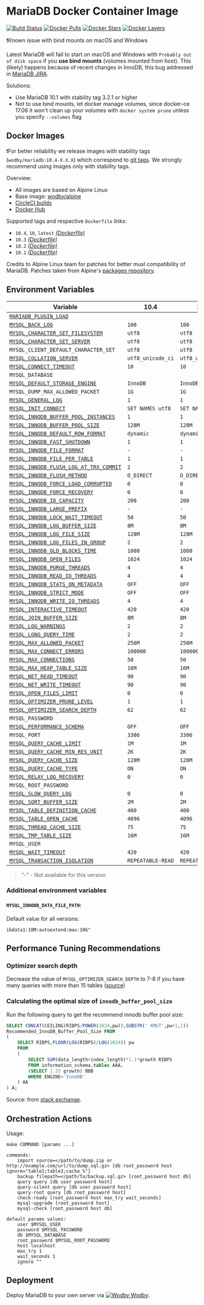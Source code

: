 # MariaDB Docker Container Image

[![Build Status](https://circleci.com/gh/wodby/mariadb/tree/master.svg?style=shield&circle-token=cc886e09fd6fd0458c7d0e4563ab90d072ccd0bc)](https://circleci.com/gh/wodby/mariadb)
[![Docker Pulls](https://img.shields.io/docker/pulls/wodby/mariadb.svg)](https://hub.docker.com/r/wodby/mariadb)
[![Docker Stars](https://img.shields.io/docker/stars/wodby/mariadb.svg)](https://hub.docker.com/r/wodby/mariadb)
[![Docker Layers](https://images.microbadger.com/badges/image/wodby/mariadb.svg)](https://microbadger.com/images/wodby/mariadb)

❗Known issue with bind mounts on macOS and Windows

Latest MariaDB will fail to start on macOS and Windows with `Probably out of disk space` if you **use bind mounts** (volumes mounted from host). This (likely) happens because of recent changes in InnoDB, this bug addressed in [MariaDB JIRA](https://jira.mariadb.org/browse/MDEV-16015). 

Solutions:

* Use MariaDB 10.1 with stability tag 3.2.1 or higher
* Not to use bind mounts, let docker manage volumes, since docker-ce 17.06 it won't clean up your volumes with `docker system prune` unless you specify `--volumes` flag

## Docker Images

❗For better reliability we release images with stability tags (`wodby/mariadb:10.4-X.X.X`) which correspond to [git tags](https://github.com/wodby/mariadb/releases). We strongly recommend using images only with stability tags. 

Overview:

* All images are based on Alpine Linux
* Base image: [wodby/alpine](https://github.com/wodby/alpine)
* [CircleCI builds](https://circleci.com/gh/wodby/mariadb) 
* [Docker Hub](https://hub.docker.com/r/wodby/mariadb)

Supported tags and respective `Dockerfile` links:

* `10.4`, `10`, `latest` [_(Dockerfile)_](https://github.com/wodby/mariadb/tree/master/10/Dockerfile)
* `10.3` [_(Dockerfile)_](https://github.com/wodby/mariadb/tree/master/10/Dockerfile)
* `10.2` [_(Dockerfile)_](https://github.com/wodby/mariadb/tree/master/10/Dockerfile)
* `10.1` [_(Dockerfile)_](https://github.com/wodby/mariadb/tree/master/10/Dockerfile)

Credits to Alpine Linux team for patches for better musl compatibility of MariaDB. Patches taken from Alpine's [packages repository](https://pkgs.alpinelinux.org/packages). 

## Environment Variables

| Variable                                 | 10.4              | 10.3              | 10.2              | 10.1              |
| ---------------------------------------- | ----------------  | ----------------  | ----------------- | ---------------   |
| [`MARIADB_PLUGIN_LOAD`]                  |                   |                   |                   |                   |
| [`MYSQL_BACK_LOG`]                       | `100`             | `100`             | `100`             | `100`             |
| [`MYSQL_CHARACTER_SET_FILESYSTEM`]       | `utf8`            | `utf8`            | `utf8`            | `utf8`            |
| [`MYSQL_CHARACTER_SET_SERVER`]           | `utf8`            | `utf8`            | `utf8`            | `utf8`            |
| `MYSQL_CLIENT_DEFAULT_CHARACTER_SET`     | `utf8`            | `utf8`            | `utf8`            | `utf8`            |
| [`MYSQL_COLLATION_SERVER`]               | `utf8_unicode_ci` | `utf8_unicode_ci` | `utf8_unicode_ci` | `utf8_unicode_ci` |
| [`MYSQL_CONNECT_TIMEOUT`]                | `10`              | `10`              | `10`              | `10`              |
| `MYSQL_DATABASE`                         |                   |                   |                   |                   |
| [`MYSQL_DEFAULT_STORAGE_ENGINE`]         | `InnoDB`          | `InnoDB`          | `InnoDB`          | `InnoDB`          |
| `MYSQL_DUMP_MAX_ALLOWED_PACKET`          | `1G`              | `1G`              | `1G`              | `1G`              |
| [`MYSQL_GENERAL_LOG`]                    | `1`               | `1`               | `1`               | `1`               |
| [`MYSQL_INIT_CONNECT`]                   | `SET NAMES utf8`  | `SET NAMES utf8`  | `SET NAMES utf8`  | `SET NAMES utf8`  |
| [`MYSQL_INNODB_BUFFER_POOL_INSTANCES`]   | `1`               | `1`               | `1`               | `1`               |
| [`MYSQL_INNODB_BUFFER_POOL_SIZE`]        | `128M`            | `128M`            | `128M`            | `128M`            |
| [`MYSQL_INNODB_DEFAULT_ROW_FORMAT`]      | `dynamic`         | `dynamic`         | `dynamic`         | `dynamic`         |
| [`MYSQL_INNODB_FAST_SHUTDOWN`]           | `1`               | `1`               | `1`               | `1`               |
| [`MYSQL_INNODB_FILE_FORMAT`]             | `-`               | `-`               | `-`               | `barracuda`       |
| [`MYSQL_INNODB_FILE_PER_TABLE`]          | `1`               | `1`               | `1`               | `1`               |
| [`MYSQL_INNODB_FLUSH_LOG_AT_TRX_COMMIT`] | `2`               | `2`               | `2`               | `2`               |
| [`MYSQL_INNODB_FLUSH_METHOD`]            | `O_DIRECT`        | `O_DIRECT`        | `O_DIRECT`        | `O_DIRECT`        |
| [`MYSQL_INNODB_FORCE_LOAD_CORRUPTED`]    | `0`               | `0`               | `0`               | `0`               |
| [`MYSQL_INNODB_FORCE_RECOVERY`]          | `0`               | `0`               | `0`               | `0`               |
| [`MYSQL_INNODB_IO_CAPACITY`]             | `200`             | `200`             | `200`             | `200`             |
| [`MYSQL_INNODB_LARGE_PREFIX`]            | `-`               | `-`               | `-`               | `1`               |
| [`MYSQL_INNODB_LOCK_WAIT_TIMEOUT`]       | `50`              | `50`              | `50`              | `50`              |
| [`MYSQL_INNODB_LOG_BUFFER_SIZE`]         | `8M`              | `8M`              | `8M`              | `8M`              |
| [`MYSQL_INNODB_LOG_FILE_SIZE`]           | `128M`            | `128M`            | `128M`            | `128M`            |
| [`MYSQL_INNODB_LOG_FILES_IN_GROUP`]      | `2`               | `2`               | `2`               | `2`               |
| [`MYSQL_INNODB_OLD_BLOCKS_TIME`]         | `1000`            | `1000`            | `1000`            | `1000`            |
| [`MYSQL_INNODB_OPEN_FILES`]              | `1024`            | `1024`            | `1024`            | `1024`            |
| [`MYSQL_INNODB_PURGE_THREADS`]           | `4`               | `4`               | `4`               | `1`               |
| [`MYSQL_INNODB_READ_IO_THREADS`]         | `4`               | `4`               | `4`               | `4`               |
| [`MYSQL_INNODB_STATS_ON_METADATA`]       | `OFF`             | `OFF`             | `OFF`             | `OFF`             |
| [`MYSQL_INNODB_STRICT_MODE`]             | `OFF`             | `OFF`             | `OFF`             | `OFF`             |
| [`MYSQL_INNODB_WRITE_IO_THREADS`]        | `4`               | `4`               | `4`               | `4`               |
| [`MYSQL_INTERACTIVE_TIMEOUT`]            | `420`             | `420`             | `420`             | `420`             |
| [`MYSQL_JOIN_BUFFER_SIZE`]               | `8M`              | `8M`              | `8M`              | `8M`              |
| [`MYSQL_LOG_WARNINGS`]                   | `2`               | `2`               | `2`               | `2`               |
| [`MYSQL_LONG_QUERY_TIME`]                | `2`               | `2`               | `2`               | `2`               |
| [`MYSQL_MAX_ALLOWED_PACKET`]             | `256M`            | `256M`            | `256M`            | `256M`            |
| [`MYSQL_MAX_CONNECT_ERRORS`]             | `100000`          | `100000`          | `100000`          | `100000`          |
| [`MYSQL_MAX_CONNECTIONS`]                | `50`              | `50`              | `50`              | `50`              |
| [`MYSQL_MAX_HEAP_TABLE_SIZE`]            | `16M`             | `16M`             | `16M`             | `16M`             |
| [`MYSQL_NET_READ_TIMEOUT`]               | `90`              | `90`              | `90`              | `90`              |
| [`MYSQL_NET_WRITE_TIMEOUT`]              | `90`              | `90`              | `90`              | `90`              |
| [`MYSQL_OPEN_FILES_LIMIT`]               | `0`               | `0`               | `0`               | `0`               |
| [`MYSQL_OPTIMIZER_PRUNE_LEVEL`]          | `1`               | `1`               | `1`               | `1`               |
| [`MYSQL_OPTIMIZER_SEARCH_DEPTH`]         | `62`              | `62`              | `62`              | `62`              |
| `MYSQL_PASSWORD`                         |                   |                   |                   |                   |
| [`MYSQL_PERFORMANCE_SCHEMA`]             | `OFF`             | `OFF`             | `OFF`             | `OFF`             |
| `MYSQL_PORT`                             | `3306`            | `3306`            | `3306`            | `3306`            |
| [`MYSQL_QUERY_CACHE_LIMIT`]              | `1M`              | `1M`              | `1M`              | `1M`              |
| [`MYSQL_QUERY_CACHE_MIN_RES_UNIT`]       | `2K`              | `2K`              | `2K`              | `2K`              |
| [`MYSQL_QUERY_CACHE_SIZE`]               | `128M`            | `128M`            | `128M`            | `128M`            |
| [`MYSQL_QUERY_CACHE_TYPE`]               | `ON`              | `ON`              | `ON`              | `ON`              |
| [`MYSQL_RELAY_LOG_RECOVERY`]             | `0`               | `0`               | `0`               | `0`               |
| `MYSQL_ROOT_PASSWORD`                    |                   |                   |                   |                   |
| [`MYSQL_SLOW_QUERY_LOG`]                 | `0`               | `0`               | `0`               | `0`               |
| [`MYSQL_SORT_BUFFER_SIZE`]               | `2M`              | `2M`              | `2M`              | `2M`              |
| [`MYSQL_TABLE_DEFINITION_CACHE`]         | `400`             | `400`             | `400`             | `400`             |
| [`MYSQL_TABLE_OPEN_CACHE`]               | `4096`            | `4096`            | `4096`            | `4096`            |
| [`MYSQL_THREAD_CACHE_SIZE`]              | `75`              | `75`              | `75`              | `75`              |
| [`MYSQL_TMP_TABLE_SIZE`]                 | `16M`             | `16M`             | `16M`             | `16M`             |
| `MYSQL_USER`                             |                   |                   |                   |                   |
| [`MYSQL_WAIT_TIMEOUT`]                   | `420`             | `420`             | `420`             | `420`             |
| [`MYSQL_TRANSACTION_ISOLATION`]          | `REPEATABLE-READ` | `REPEATABLE-READ` | `REPEATABLE-READ` | `REPEATABLE-READ` |
> "-" - Not available for this version

### Additional environment variables

#### ```MYSQL_INNODB_DATA_FILE_PATH```:

Default value for all versions:

```
ibdata1:10M:autoextend:max:10G"
```

## Performance Tuning Recommendations

### Optimizer search depth

Decrease the value of `MYSQL_OPTIMIZER_SEARCH_DEPTH` to 7-8 if you have many queries with more than 15 tables ([source](https://mariadb.com/resources/blog/setting-optimizer-search-depth-mysql))

### Calculating the optimal size of `innodb_buffer_pool_size`

Run the following query to get the recommend innodb buffer pool size:

```sql
SELECT CONCAT(CEILING(RIBPS/POWER(1024,pw)),SUBSTR(' KMGT',pw+1,1))
Recommended_InnoDB_Buffer_Pool_Size FROM
(
    SELECT RIBPS,FLOOR(LOG(RIBPS)/LOG(1024)) pw
    FROM
    (
        SELECT SUM(data_length+index_length)*1.1*growth RIBPS
        FROM information_schema.tables AAA,
        (SELECT 1.25 growth) BBB
        WHERE ENGINE='InnoDB'
    ) AA
) A;
```

Source: from [stack exchange](https://dba.stackexchange.com/a/27472/134547).

## Orchestration Actions

Usage:
```
make COMMAND [params ...]
 
commands:
    import source=</path/to/dump.zip or http://example.com/url/to/dump.sql.gz> [db root_password host ignore="table1;table2;cache_%"] 
    backup filepath=</path/to/backup.sql.gz> [root_password host db] 
    query query [db user password host] 
    query-silent query [db user password host] 
    query-root query [db root_password host]
    check-ready [root_password host max_try wait_seconds]  
    mysql-upgrade [root_password host]  
    mysql-check [root_password host db]  
    
default params values:
    user $MYSQL_USER
    password $MYSQL_PASSWORD
    db $MYSQL_DATABASE
    root_password $MYSQL_ROOT_PASSWORD
    host localhost
    max_try 1
    wait_seconds 1
    ignore ""
```

## Deployment

Deploy MariaDB to your own server via [![Wodby](https://www.google.com/s2/favicons?domain=wodby.com) Wodby](https://wodby.com/stacks/mariadb).


[`MARIADB_PLUGIN_LOAD`]: https://mariadb.com/kb/en/library/plugin-overview/#installing-a-plugin-with-plugin-load
[`MYSQL_BACK_LOG`]: https://mariadb.com/kb/en/library/server-system-variables#back_log
[`MYSQL_CHARACTER_SET_FILESYSTEM`]: https://mariadb.com/kb/en/library/server-system-variables#character_set_filesystem 
[`MYSQL_CHARACTER_SET_SERVER`]: https://mariadb.com/kb/en/library/server-system-variables#character_set_server 
[`MYSQL_COLLATION_SERVER`]: https://mariadb.com/kb/en/library/server-system-variables#collation_server
[`MYSQL_CONNECT_TIMEOUT`]: https://mariadb.com/kb/en/library/server-system-variables/#connect_timeout
[`MYSQL_DEFAULT_STORAGE_ENGINE`]: https://mariadb.com/kb/en/library/server-system-variables#default_storage_engine
[`MYSQL_GENERAL_LOG`]: https://mariadb.com/kb/en/library/server-system-variables#general_log
[`MYSQL_INIT_CONNECT`]: https://mariadb.com/kb/en/library/server-system-variables#init_connect
[`MYSQL_INNODB_BUFFER_POOL_INSTANCES`]: https://mariadb.com/kb/en/library/xtradbinnodb-server-system-variables#innodb_buffer_pool_instances
[`MYSQL_INNODB_BUFFER_POOL_SIZE`]: https://mariadb.com/kb/en/library/xtradbinnodb-server-system-variables#innodb_buffer_pool_size
[`MYSQL_INNODB_DATA_FILE_PATH`]: https://mariadb.com/kb/en/library/xtradbinnodb-server-system-variables#innodb_data_file_path
[`MYSQL_INNODB_DEFAULT_ROW_FORMAT`]: https://mariadb.com/kb/en/library/xtradbinnodb-server-system-variables/#innodb_default_row_format
[`MYSQL_INNODB_FAST_SHUTDOWN`]: https://mariadb.com/kb/en/library/xtradbinnodb-server-system-variables#innodb_fast_shutdown
[`MYSQL_INNODB_FILE_FORMAT`]: https://mariadb.com/kb/en/library/xtradbinnodb-server-system-variables#innodb_file_format
[`MYSQL_INNODB_FILE_PER_TABLE`]: https://mariadb.com/kb/en/library/xtradbinnodb-server-system-variables#innodb_file_per_table
[`MYSQL_INNODB_FLUSH_LOG_AT_TRX_COMMIT`]: https://mariadb.com/kb/en/library/xtradbinnodb-server-system-variables#innodb_flush_log_at_trx_commit
[`MYSQL_INNODB_FLUSH_METHOD`]: https://mariadb.com/kb/en/library/xtradbinnodb-server-system-variables#innodb_flush_method
[`MYSQL_INNODB_FORCE_LOAD_CORRUPTED`]: https://mariadb.com/kb/en/library/xtradbinnodb-server-system-variables#innodb_force_load_corrupted
[`MYSQL_INNODB_FORCE_RECOVERY`]: https://mariadb.com/kb/en/library/innodb-system-variables/#innodb_force_recovery
[`MYSQL_INNODB_IO_CAPACITY`]: https://mariadb.com/kb/en/library/xtradbinnodb-server-system-variables#innodb_io_capacity
[`MYSQL_INNODB_LARGE_PREFIX`]: https://mariadb.com/kb/en/library/xtradbinnodb-server-system-variables#innodb_large_prefix
[`MYSQL_INNODB_LOCK_WAIT_TIMEOUT`]: https://mariadb.com/kb/en/library/xtradbinnodb-server-system-variables#innodb_lock_wait_timeout
[`MYSQL_INNODB_LOG_BUFFER_SIZE`]: https://mariadb.com/kb/en/library/xtradbinnodb-server-system-variables#innodb_log_buffer_size
[`MYSQL_INNODB_LOG_FILE_SIZE`]: https://mariadb.com/kb/en/library/xtradbinnodb-server-system-variables#innodb_log_file_size
[`MYSQL_INNODB_LOG_FILES_IN_GROUP`]: https://mariadb.com/kb/en/library/xtradbinnodb-server-system-variables#innodb_log_files_in_group
[`MYSQL_INNODB_OLD_BLOCKS_TIME`]: https://mariadb.com/kb/en/library/xtradbinnodb-server-system-variables#innodb_old_blocks_time
[`MYSQL_INNODB_OPEN_FILES`]: https://mariadb.com/kb/en/library/xtradbinnodb-server-system-variables#innodb_open_files
[`MYSQL_INNODB_PURGE_THREADS`]: https://mariadb.com/kb/en/library/innodb-system-variables/#innodb_purge_threads
[`MYSQL_INNODB_READ_IO_THREADS`]: https://mariadb.com/kb/en/library/xtradbinnodb-server-system-variables#innodb_read_io_threads
[`MYSQL_INNODB_STATS_ON_METADATA`]: https://mariadb.com/kb/en/library/xtradbinnodb-server-system-variables#innodb_stats_on_metadata
[`MYSQL_INNODB_STRICT_MODE`]: https://mariadb.com/kb/en/library/xtradbinnodb-server-system-variables#innodb_strict_mode
[`MYSQL_INNODB_WRITE_IO_THREADS`]: https://mariadb.com/kb/en/library/xtradbinnodb-server-system-variables#innodb_write_io_threads
[`MYSQL_INTERACTIVE_TIMEOUT`]: https://mariadb.com/kb/en/library/server-system-variables#interactive_timeout
[`MYSQL_JOIN_BUFFER_SIZE`]: https://mariadb.com/kb/en/library/server-system-variables#join_buffer_size
[`MYSQL_LOG_WARNINGS`]: https://mariadb.com/kb/en/library/server-system-variables/#log_warnings
[`MYSQL_LONG_QUERY_TIME`]: https://mariadb.com/kb/en/library/server-system-variables#long_query_time
[`MYSQL_MAX_ALLOWED_PACKET`]: https://mariadb.com/kb/en/library/server-system-variables#max_allowed_packet
[`MYSQL_MAX_CONNECT_ERRORS`]: https://mariadb.com/kb/en/library/server-system-variables#max_connect_errors
[`MYSQL_MAX_CONNECTIONS`]: https://mariadb.com/kb/en/library/server-system-variables#max_connections
[`MYSQL_MAX_HEAP_TABLE_SIZE`]: https://mariadb.com/kb/en/library/server-system-variables#max_heap_table_size
[`MYSQL_NET_READ_TIMEOUT`]: https://mariadb.com/kb/en/library/server-system-variables#net_read_timeout
[`MYSQL_NET_WRITE_TIMEOUT`]: https://mariadb.com/kb/en/library/server-system-variables#net_write_timeout
[`MYSQL_OPEN_FILES_LIMIT`]: https://mariadb.com/kb/en/library/server-system-variables/#open_files_limit
[`MYSQL_OPTIMIZER_PRUNE_LEVEL`]: https://mariadb.com/kb/en/library/server-system-variables/#optimizer_prune_level
[`MYSQL_OPTIMIZER_SEARCH_DEPTH`]: https://mariadb.com/kb/en/library/server-system-variables/#optimizer_search_depth
[`MYSQL_PERFORMANCE_SCHEMA`]: https://mariadb.com/kb/en/library/performance-schema-system-variables#performance_schema
[`MYSQL_QUERY_CACHE_LIMIT`]: https://mariadb.com/kb/en/library/server-system-variables#query_cache_limit
[`MYSQL_QUERY_CACHE_MIN_RES_UNIT`]: https://mariadb.com/kb/en/library/server-system-variables#query_cache_min_res_unit
[`MYSQL_QUERY_CACHE_SIZE`]: https://mariadb.com/kb/en/library/server-system-variables#query_cache_size
[`MYSQL_QUERY_CACHE_TYPE`]: https://mariadb.com/kb/en/library/server-system-variables#query_cache_type
[`MYSQL_RELAY_LOG_RECOVERY`]: https://mariadb.com/kb/en/library/replication-and-binary-log-server-system-variables#relay_log_recovery
[`MYSQL_SLOW_QUERY_LOG`]: https://mariadb.com/kb/en/library/server-system-variables#slow_query_log
[`MYSQL_SORT_BUFFER_SIZE`]: https://mariadb.com/kb/en/library/server-system-variables#sort_buffer_size
[`MYSQL_TABLE_DEFINITION_CACHE`]: https://mariadb.com/kb/en/library/server-system-variables#table_definition_cache
[`MYSQL_TABLE_OPEN_CACHE`]: https://mariadb.com/kb/en/library/server-system-variables#table_open_cache
[`MYSQL_THREAD_CACHE_SIZE`]: https://mariadb.com/kb/en/library/server-system-variables#thread_cache_size
[`MYSQL_TMP_TABLE_SIZE`]: https://mariadb.com/kb/en/library/server-system-variables#tmp_table_size
[`MYSQL_WAIT_TIMEOUT`]: https://mariadb.com/kb/en/library/server-system-variables#wait_timeout
[`MYSQL_TRANSACTION_ISOLATION`]: https://mariadb.com/kb/en/library/server-system-variables#tx_isolation
